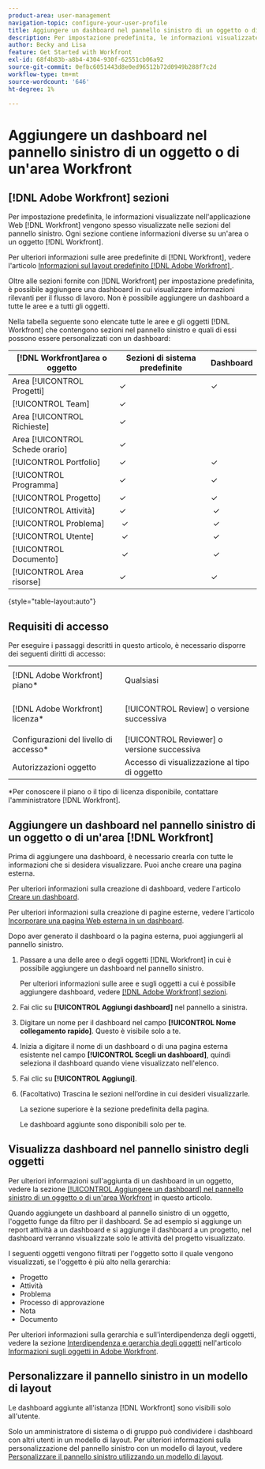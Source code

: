 ```yaml
---
product-area: user-management
navigation-topic: configure-your-user-profile
title: Aggiungere un dashboard nel pannello sinistro di un oggetto o di un'area Workfront
description: Per impostazione predefinita, le informazioni visualizzate nell'applicazione Web  [!DNL Workfront]  vengono spesso visualizzate nelle sezioni nel pannello sinistro. Ogni sezione contiene informazioni diverse su un'area o un oggetto  [!DNL Workfront] .
author: Becky and Lisa
feature: Get Started with Workfront
exl-id: 68f4b83b-a8b4-4304-930f-62551cb06a92
source-git-commit: 0efbc6051443d8e0ed96512b72d0949b288f7c2d
workflow-type: tm+mt
source-wordcount: '646'
ht-degree: 1%

---
```


# Aggiungere un dashboard nel pannello sinistro di un oggetto o di un&#39;area Workfront

## [!DNL Adobe Workfront] sezioni

Per impostazione predefinita, le informazioni visualizzate nell&#39;applicazione Web [!DNL Workfront] vengono spesso visualizzate nelle sezioni del pannello sinistro. Ogni sezione contiene informazioni diverse su un&#39;area o un oggetto [!DNL Workfront].

Per ulteriori informazioni sulle aree predefinite di [!DNL Workfront], vedere l&#39;articolo [Informazioni sul layout predefinito [!DNL Adobe Workfront] &#x200B;](../../../administration-and-setup/customize-workfront/use-layout-templates/about-the-default-wf-layout.md).

Oltre alle sezioni fornite con [!DNL Workfront] per impostazione predefinita, è possibile aggiungere una dashboard in cui visualizzare informazioni rilevanti per il flusso di lavoro. Non è possibile aggiungere un dashboard a tutte le aree e a tutti gli oggetti.

Nella tabella seguente sono elencate tutte le aree e gli oggetti [!DNL Workfront] che contengono sezioni nel pannello sinistro e quali di essi possono essere personalizzati con un dashboard:

| **[!DNL Workfront]area o oggetto** | **Sezioni di sistema predefinite** | **Dashboard** |
|---|---|---|
| Area [!UICONTROL Progetti] | ✓ | ✓ |
| [!UICONTROL Team] | ✓ |   |
| Area [!UICONTROL Richieste] | ✓ |   |
| Area [!UICONTROL Schede orario] | ✓ |   |
| [!UICONTROL Portfolio] | ✓ | ✓ |
| [!UICONTROL Programma] | ✓ | ✓ |
| [!UICONTROL Progetto] | ✓ | ✓ |
| [!UICONTROL Attività] | ✓ |  ✓ |
| [!UICONTROL Problema] |  ✓ |  ✓ |
| [!UICONTROL Utente] |  ✓ |  ✓ |
| [!UICONTROL Documento] |  ✓ |  ✓ |
| [!UICONTROL Area risorse] | ✓ | ✓ |

{style="table-layout:auto"}

## Requisiti di accesso

Per eseguire i passaggi descritti in questo articolo, è necessario disporre dei seguenti diritti di accesso:

<table style="table-layout:auto"> 
 <col> 
 </col> 
 <col> 
 </col> 
 <tbody> 
  <tr> 
   <td role="rowheader">[!DNL Adobe Workfront] piano*</td> 
   <td> <p>Qualsiasi</p> </td> 
  </tr> 
  <tr> 
   <td role="rowheader">[!DNL Adobe Workfront] licenza*</td> 
   <td> <p>[!UICONTROL Review] o versione successiva</p> </td> 
  </tr> 
  <tr> 
   <td role="rowheader">Configurazioni del livello di accesso*</td> 
   <td>[!UICONTROL Reviewer] o versione successiva</td> 
  </tr> 
  <tr> 
   <td role="rowheader">Autorizzazioni oggetto</td> 
   <td>Accesso di visualizzazione al tipo di oggetto</td> 
  </tr> 
 </tbody> 
</table>

&#42;Per conoscere il piano o il tipo di licenza disponibile, contattare l&#39;amministratore [!DNL Workfront].

## Aggiungere un dashboard nel pannello sinistro di un oggetto o di un&#39;area [!DNL Workfront]

Prima di aggiungere una dashboard, è necessario crearla con tutte le informazioni che si desidera visualizzare. Puoi anche creare una pagina esterna.

Per ulteriori informazioni sulla creazione di dashboard, vedere l&#39;articolo [Creare un dashboard](../../../reports-and-dashboards/dashboards/creating-and-managing-dashboards/create-dashboard.md).

Per ulteriori informazioni sulla creazione di pagine esterne, vedere l&#39;articolo [Incorporare una pagina Web esterna in un dashboard](../../../reports-and-dashboards/dashboards/creating-and-managing-dashboards/embed-external-web-page-dashboard.md).

Dopo aver generato il dashboard o la pagina esterna, puoi aggiungerli al pannello sinistro.

1. Passare a una delle aree o degli oggetti [!DNL Workfront] in cui è possibile aggiungere un dashboard nel pannello sinistro.

   Per ulteriori informazioni sulle aree e sugli oggetti a cui è possibile aggiungere dashboard, vedere [[!DNL Adobe Workfront] sezioni](#adobe-workfront-sections).

1. Fai clic su **[!UICONTROL Aggiungi dashboard]** nel pannello a sinistra.
1. Digitare un nome per il dashboard nel campo **[!UICONTROL Nome collegamento rapido]**. Questo è visibile solo a te.
1. Inizia a digitare il nome di un dashboard o di una pagina esterna esistente nel campo **[!UICONTROL Scegli un dashboard]**, quindi seleziona il dashboard quando viene visualizzato nell&#39;elenco.
1. Fai clic su **[!UICONTROL Aggiungi]**.
1. (Facoltativo) Trascina le sezioni nell’ordine in cui desideri visualizzarle.

   La sezione superiore è la sezione predefinita della pagina.

   Le dashboard aggiunte sono disponibili solo per te.

## Visualizza dashboard nel pannello sinistro degli oggetti

Per ulteriori informazioni sull&#39;aggiunta di un dashboard in un oggetto, vedere la sezione [[!UICONTROL Aggiungere un dashboard] nel pannello sinistro di un oggetto o di un&#39;area Workfront](#add-a-dashboard-in-the-left-panel-of-a-workfront-object-or-area) in questo articolo.

Quando aggiungete un dashboard al pannello sinistro di un oggetto, l&#39;oggetto funge da filtro per il dashboard. Se ad esempio si aggiunge un report attività a un dashboard e si aggiunge il dashboard a un progetto, nel dashboard verranno visualizzate solo le attività del progetto visualizzato.

I seguenti oggetti vengono filtrati per l&#39;oggetto sotto il quale vengono visualizzati, se l&#39;oggetto è più alto nella gerarchia:

* Progetto
* Attività
* Problema
* Processo di approvazione
* Nota
* Documento

Per ulteriori informazioni sulla gerarchia e sull&#39;interdipendenza degli oggetti, vedere la sezione [Interdipendenza e gerarchia degli oggetti](../../../workfront-basics/navigate-workfront/workfront-navigation/understand-objects.md#understanding-interdependency-and-hierarchy-of-objects) nell&#39;articolo [Informazioni sugli oggetti in Adobe Workfront](../../../workfront-basics/navigate-workfront/workfront-navigation/understand-objects.md).

## Personalizzare il pannello sinistro in un modello di layout

Le dashboard aggiunte all&#39;istanza [!DNL Workfront] sono visibili solo all&#39;utente.

Solo un amministratore di sistema o di gruppo può condividere i dashboard con altri utenti in un modello di layout. Per ulteriori informazioni sulla personalizzazione del pannello sinistro con un modello di layout, vedere [Personalizzare il pannello sinistro utilizzando un modello di layout](/help/quicksilver/administration-and-setup/customize-workfront/use-layout-templates/customize-left-panel.md).
